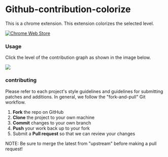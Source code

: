 # Github-contribution-colorize

This is a chrome extension. This extension colorizes the selected level.

[![Chrome Web Store](https://developer.chrome.com/webstore/images/ChromeWebStore_Badge_v2_206x58.png)](https://chrome.google.com/webstore/detail/github-contribution-filte/gibpkmjjagconogpnahjoebpoojhgajj)

### Usage

Click the level of the contribution graph as shown in the image below.

![](http://i.imgur.com/KtvSwNt.png "")

### contributing

Please refer to each project's style guidelines and guidelines for submitting patches and additions. In general, we follow the "fork-and-pull" Git workflow.

 1. **Fork** the repo on GitHub
 2. **Clone** the project to your own machine
 3. **Commit** changes to your own branch
 4. **Push** your work back up to your fork
 5. Submit a **Pull request** so that we can review your changes

NOTE: Be sure to merge the latest from "upstream" before making a pull request!
